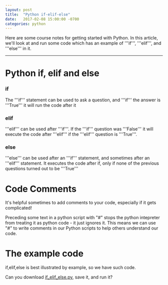```yaml
---
layout: post
title:  "Python if-elif-else"
date:   2017-02-08 15:00:00 -0700
categories: python
---
```


Here are some course notes for getting started with Python. In this article,
we'll look at and run some code which has an example of '''if''',
'''elif''', and '''else''' in it.

--------------

# Python if, elif and else

### if

The '''if''' statement can be used to ask a question, and '''if''' the answer is 
'''True''' it will run the code after it


### elif

'''elif''' can be used after '''if'''.  If the '''if''' question was '''False'''
it will execute the code after '''elif''' if the '''elif''' question is '''True'''.

### else

'''else''' can be used after an '''if''' statement, and sometimes after an '''elif'''
statement. It executes the code after if, only if none of the previous questions
turned out to be '''True'''


# Code Comments

It's helpful sometimes to add comments to your code, especially if it gets complicated!

Preceding some text in a python script with "#" stops the python intepreter from 
treating it as python code - it just ignores it.  This means we can use "#" to 
write comments in our Python scripts to help others understand our code.


# The example code

if,elif,else is best illustrated by example, so we have such code.

Can you download <a href="/assets/python/if_elif_else.py">if_elif_else.py</a>,
save it, and run it?






